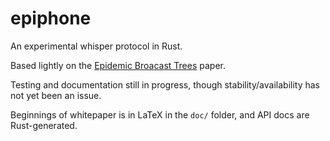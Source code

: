 epiphone
========

An experimental whisper protocol in Rust.

Based lightly on the [Epidemic Broacast Trees](http://asc.di.fct.unl.pt/~jleitao/pdf/srds07-leitao.pdf) paper.

Testing and documentation still in progress, though stability/availability has not yet been an issue.

Beginnings of whitepaper is in LaTeX in the `doc/` folder, and API docs are Rust-generated.
